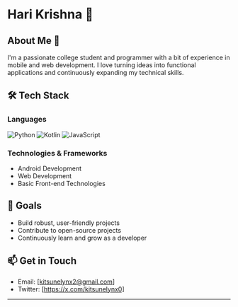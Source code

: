 # Hari Krishna 👋

## About Me 🚀
I'm a passionate college student and programmer with a bit of experience in mobile and web development. I love turning ideas into functional applications and continuously expanding my technical skills.

## 🛠 Tech Stack

### Languages
![Python](https://img.shields.io/badge/Python-Intermediate-blue)
![Kotlin](https://img.shields.io/badge/Kotlin-Intermediate-important)
![JavaScript](https://img.shields.io/badge/JavaScript-Beginner-yellow)

### Technologies & Frameworks
- Android Development
- Web Development
- Basic Front-end Technologies

## 🎯 Goals
- Build robust, user-friendly projects
- Contribute to open-source projects
- Continuously learn and grow as a developer

## 📫 Get in Touch
- Email: [kitsunelynx2@gmail.com]
- Twitter: [https://x.com/kitsunelynx0]

---
